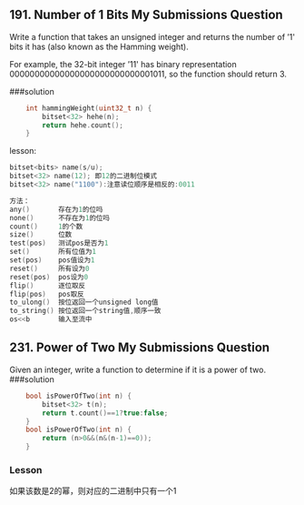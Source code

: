 ## 191. Number of 1 Bits My Submissions Question

Write a function that takes an unsigned integer and returns the number of ’1' bits it has (also known as the Hamming weight).

For example, the 32-bit integer ’11' has binary representation 00000000000000000000000000001011, so the function should return 3.

###solution
```C++
    int hammingWeight(uint32_t n) {
        bitset<32> hehe(n);
        return hehe.count();
    }
```
lesson:
```C++
bitset<bits> name(s/u);
bitset<32> name(12); 即12的二进制位模式
bitset<32> name("1100"):注意读位顺序是相反的:0011

方法：
any()       存在为1的位吗
none()      不存在为1的位吗
count()     1的个数
size()      位数
test(pos)   测试pos是否为1
set()       所有位值为1
set(pos)    pos值设为1
reset()     所有设为0
reset(pos)  pos设为0
flip()      逐位取反
flip(pos)   pos取反
to_ulong()  按位返回一个unsigned long值
to_string() 按位返回一个string值,顺序一致
os<<b       输入至流中
```
## 231. Power of Two My Submissions Question

Given an integer, write a function to determine if it is a power of two.
###solution
```C++
    bool isPowerOfTwo(int n) {
        bitset<32> t(n);
        return t.count()==1?true:false;
    }
    bool isPowerOfTwo(int n) {
        return (n>0&&(n&(n-1)==0));
    }
```
### Lesson

如果该数是2的幂，则对应的二进制中只有一个1
